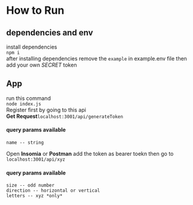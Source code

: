 # How to Run
## dependencies and env
install dependencies <br />
```npm i``` <br />
after installing dependencies remove the ```example``` in example.env file then add your own *SECRET* token <br>
## App
run this command <br />
```node index.js``` <br />
Register first by going to this api <br/>
__Get Request__```localhost:3001/api/generateToken``` <br />
#### query params available
```
name -- string
```
Open **Insomia** or **Postman** add the token as bearer toekn then go to <br />
```localhost:3001/api/xyz``` <br />
#### query params available
```
size -- odd number
direction -- horizontal or vertical
letters -- xyz *only*
```